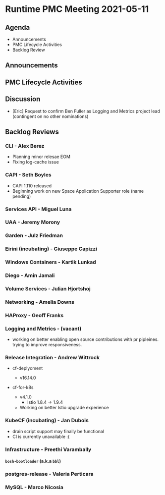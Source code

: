 # Runtime PMC Meeting 2021-05-11

## Agenda

* Announcements
* PMC Lifecycle Activities
* Backlog Review


## Announcements


## PMC Lifecycle Activities


## Discussion

- [Eric] Request to confirm Ben Fuller as Logging and Metrics project lead (contingent on no other nominations)


## Backlog Reviews

### CLI - Alex Berez
- Planning minor relesae EOM
- Fixing log-cache issue


### CAPI - Seth Boyles
- CAPI 1.110 released
- Beginning work on new Space Application Supporter role (name pending)   

### Services API - Miguel Luna


### UAA - Jeremy Morony


### Garden - Julz Friedman


### Eirini (incubating) - Giuseppe Capizzi


### Windows Containers - Kartik Lunkad


### Diego - Amin Jamali


### Volume Services - Julian Hjortshoj


### Networking - Amelia Downs


### HAProxy - Geoff Franks


### Logging and Metrics - (vacant)
* working on better enabling open source contributions with pr pipleines. trying to improve responsiveness. 

### Release Integration - Andrew Wittrock
- cf-deplyoment
    - v16.14.0

- cf-for-k8s
    - v4.1.0
        - Istio 1.8.4 -> 1.9.4
    - Working on better Istio upgrade experience


### KubeCF (incubating) - Jan Dubois

* drain script support may finally be functional
* CI is currently unavailable :(


### Infrastructure - Preethi Varambally

#### `bosh-bootloader` (a.k.a `bbl`)


### postgres-release - Valeria Perticara


### MySQL - Marco Nicosia
